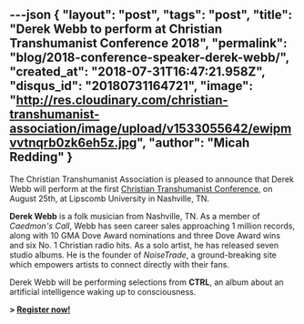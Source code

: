 ---json
{
	"layout": "post",
	"tags": "post",
    "title": "Derek Webb to perform at Christian Transhumanist Conference 2018",
    "permalink": "blog/2018-conference-speaker-derek-webb/",
    "created_at": "2018-07-31T16:47:21.958Z",
    "disqus_id": "20180731164721",
    "image":  "http://res.cloudinary.com/christian-transhumanist-association/image/upload/v1533055642/ewipmvvtnqrb0zk6eh5z.jpg",
    "author": "Micah Redding"
}
---
The Christian Transhumanist Association is pleased to announce that Derek Webb will perform at the first [Christian Transhumanist Conference](https://www.christiantranshumanism.org/conference-tickets), on August 25th, at Lipscomb University in Nashville, TN.

**Derek Webb** is a folk musician from Nashville, TN. As a member of *Caedmon's Call*, Webb has seen career sales approaching 1 million records, along with 10 GMA Dove Award nominations and three Dove Award wins and six No. 1 Christian radio hits. As a solo artist, he has released seven studio albums. He is the founder of *NoiseTrade*, a ground-breaking site which empowers artists to connect directly with their fans.

Derek Webb will be performing selections from **CTRL**, an album about an artificial intelligence waking up to consciousness.

**> [Register now!](https://www.christiantranshumanism.org/conference-tickets)**
